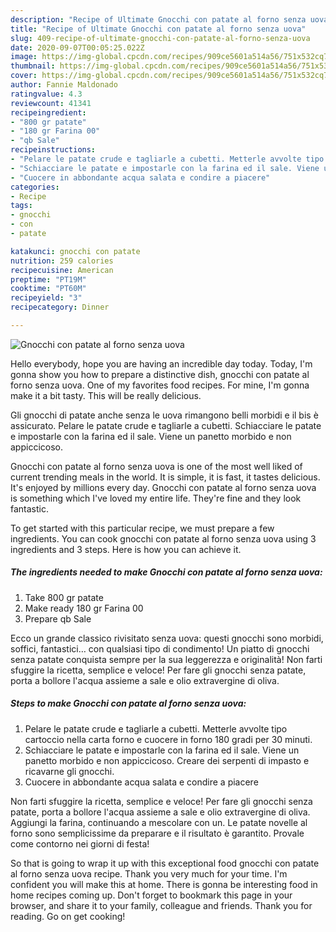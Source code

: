 ```yaml
---
description: "Recipe of Ultimate Gnocchi con patate al forno senza uova"
title: "Recipe of Ultimate Gnocchi con patate al forno senza uova"
slug: 409-recipe-of-ultimate-gnocchi-con-patate-al-forno-senza-uova
date: 2020-09-07T00:05:25.022Z
image: https://img-global.cpcdn.com/recipes/909ce5601a514a56/751x532cq70/gnocchi-con-patate-al-forno-senza-uova-recipe-main-photo.jpg
thumbnail: https://img-global.cpcdn.com/recipes/909ce5601a514a56/751x532cq70/gnocchi-con-patate-al-forno-senza-uova-recipe-main-photo.jpg
cover: https://img-global.cpcdn.com/recipes/909ce5601a514a56/751x532cq70/gnocchi-con-patate-al-forno-senza-uova-recipe-main-photo.jpg
author: Fannie Maldonado
ratingvalue: 4.3
reviewcount: 41341
recipeingredient:
- "800 gr patate"
- "180 gr Farina 00"
- "qb Sale"
recipeinstructions:
- "Pelare le patate crude e tagliarle a cubetti. Metterle avvolte tipo cartoccio nella carta forno e cuocere in forno 180 gradi per 30 minuti."
- "Schiacciare le patate e impostarle con la farina ed il sale. Viene un panetto morbido e non appiccicoso. Creare dei serpenti di impasto e ricavarne gli gnocchi."
- "Cuocere in abbondante acqua salata e condire a piacere"
categories:
- Recipe
tags:
- gnocchi
- con
- patate

katakunci: gnocchi con patate 
nutrition: 259 calories
recipecuisine: American
preptime: "PT19M"
cooktime: "PT60M"
recipeyield: "3"
recipecategory: Dinner

---
```



![Gnocchi con patate al forno senza uova](https://img-global.cpcdn.com/recipes/909ce5601a514a56/751x532cq70/gnocchi-con-patate-al-forno-senza-uova-recipe-main-photo.jpg)

Hello everybody, hope you are having an incredible day today. Today, I'm gonna show you how to prepare a distinctive dish, gnocchi con patate al forno senza uova. One of my favorites food recipes. For mine, I'm gonna make it a bit tasty. This will be really delicious.

Gli gnocchi di patate anche senza le uova rimangono belli morbidi e il bis è assicurato. Pelare le patate crude e tagliarle a cubetti. Schiacciare le patate e impostarle con la farina ed il sale. Viene un panetto morbido e non appiccicoso.

Gnocchi con patate al forno senza uova is one of the most well liked of current trending meals in the world. It is simple, it is fast, it tastes delicious. It's enjoyed by millions every day. Gnocchi con patate al forno senza uova is something which I've loved my entire life. They're fine and they look fantastic.


To get started with this particular recipe, we must prepare a few ingredients. You can cook gnocchi con patate al forno senza uova using 3 ingredients and 3 steps. Here is how you can achieve it.

<!--inarticleads1-->

##### The ingredients needed to make Gnocchi con patate al forno senza uova:

1. Take 800 gr patate
1. Make ready 180 gr Farina 00
1. Prepare qb Sale


Ecco un grande classico rivisitato senza uova: questi gnocchi sono morbidi, soffici, fantastici… con qualsiasi tipo di condimento! Un piatto di gnocchi senza patate conquista sempre per la sua leggerezza e originalità! Non farti sfuggire la ricetta, semplice e veloce! Per fare gli gnocchi senza patate, porta a bollore l&#39;acqua assieme a sale e olio extravergine di oliva. 

<!--inarticleads2-->

##### Steps to make Gnocchi con patate al forno senza uova:

1. Pelare le patate crude e tagliarle a cubetti. Metterle avvolte tipo cartoccio nella carta forno e cuocere in forno 180 gradi per 30 minuti.
1. Schiacciare le patate e impostarle con la farina ed il sale. Viene un panetto morbido e non appiccicoso. Creare dei serpenti di impasto e ricavarne gli gnocchi.
1. Cuocere in abbondante acqua salata e condire a piacere


Non farti sfuggire la ricetta, semplice e veloce! Per fare gli gnocchi senza patate, porta a bollore l&#39;acqua assieme a sale e olio extravergine di oliva. Aggiungi la farina, continuando a mescolare con un. Le patate novelle al forno sono semplicissime da preparare e il risultato è garantito. Provale come contorno nei giorni di festa! 

So that is going to wrap it up with this exceptional food gnocchi con patate al forno senza uova recipe. Thank you very much for your time. I'm confident you will make this at home. There is gonna be interesting food in home recipes coming up. Don't forget to bookmark this page in your browser, and share it to your family, colleague and friends. Thank you for reading. Go on get cooking!
